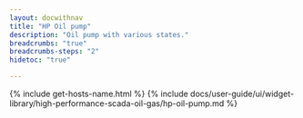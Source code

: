 ```yaml
---
layout: docwithnav
title: "HP Oil pump"
description: "Oil pump with various states."
breadcrumbs: "true"
breadcrumbs-steps: "2"
hidetoc: "true"

---
```

{% include get-hosts-name.html %}
{% include docs/user-guide/ui/widget-library/high-performance-scada-oil-gas/hp-oil-pump.md %}
